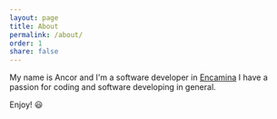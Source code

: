 ```yaml
---
layout: page
title: About
permalink: /about/
order: 1
share: false
---
```


My name is Ancor and I'm a software developer in [Encamina](http://www.encamina.com/) I have a passion for coding and software developing in general. 

Enjoy! :smiley:
